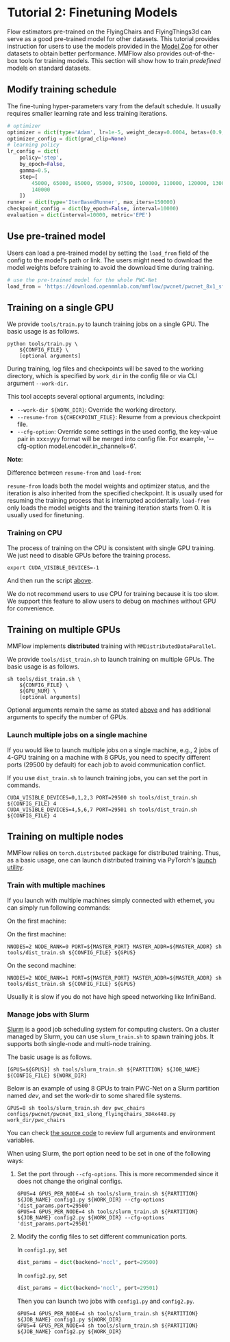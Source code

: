 # Tutorial 2: Finetuning Models

Flow estimators pre-trained on the FlyingChairs and FlyingThings3d can serve as a good pre-trained model for other datasets.
This tutorial provides instruction for users to use the models provided in the [Model Zoo](../model_zoo.md) for other datasets to obtain better performance.
MMFlow also provides out-of-the-box tools for training models.
This section will show how to train _predefined_ models on standard datasets.

## Modify training schedule

The fine-tuning hyper-parameters vary from the default schedule. It usually requires smaller learning rate and less training iterations.

```python
# optimizer
optimizer = dict(type='Adam', lr=1e-5, weight_decay=0.0004, betas=(0.9, 0.999))
optimizer_config = dict(grad_clip=None)
# learning policy
lr_config = dict(
    policy='step',
    by_epoch=False,
    gamma=0.5,
    step=[
        45000, 65000, 85000, 95000, 97500, 100000, 110000, 120000, 130000,
        140000
    ])
runner = dict(type='IterBasedRunner', max_iters=150000)
checkpoint_config = dict(by_epoch=False, interval=10000)
evaluation = dict(interval=10000, metric='EPE')
```

## Use pre-trained model

Users can load a pre-trained model by setting the `load_from` field of the config to the model's path or link.
The users might need to download the model weights before training to avoid the download time during training.

```python
# use the pre-trained model for the whole PWC-Net
load_from = 'https://download.openmmlab.com/mmflow/pwcnet/pwcnet_8x1_sfine_flyingthings3d_subset_384x768.pth'  # model path can be found in model zoo
```

## Training on a single GPU

We provide `tools/train.py` to launch training jobs on a single GPU.
The basic usage is as follows.

```shell
python tools/train.py \
    ${CONFIG_FILE} \
    [optional arguments]
```

During training, log files and checkpoints will be saved to the working directory, which is specified by `work_dir` in the config file or via CLI argument `--work-dir`.

This tool accepts several optional arguments, including:

- `--work-dir ${WORK_DIR}`: Override the working directory.
- `--resume-from ${CHECKPOINT_FILE}`: Resume from a previous checkpoint file.
- `--cfg-option`: Override some settings in the used config, the key-value pair in xxx=yyy format will be merged into config file.
  For example, '--cfg-option model.encoder.in_channels=6'.

**Note**:

Difference between `resume-from` and `load-from`:

`resume-from` loads both the model weights and optimizer status, and the iteration is also inherited from the specified checkpoint.
It is usually used for resuming the training process that is interrupted accidentally.
`load-from` only loads the model weights and the training iteration starts from 0. It is usually used for finetuning.

### Training on CPU

The process of training on the CPU is consistent with single GPU training. We just need to disable GPUs before the training process.

```shell
export CUDA_VISIBLE_DEVICES=-1
```

And then run the script [above](#training-on-a-single-GPU).

We do not recommend users to use CPU for training because it is too slow. We support this feature to allow users to debug on machines without GPU for convenience.

## Training on multiple GPUs

MMFlow implements **distributed** training with `MMDistributedDataParallel`.

We provide `tools/dist_train.sh` to launch training on multiple GPUs.
The basic usage is as follows.

```shell
sh tools/dist_train.sh \
    ${CONFIG_FILE} \
    ${GPU_NUM} \
    [optional arguments]
```

Optional arguments remain the same as stated [above](#training-on-a-single-gpu)
and has additional arguments to specify the number of GPUs.

### Launch multiple jobs on a single machine

If you would like to launch multiple jobs on a single machine, e.g., 2 jobs of 4-GPU training on a machine with 8 GPUs,
you need to specify different ports (29500 by default) for each job to avoid communication conflict.

If you use `dist_train.sh` to launch training jobs, you can set the port in commands.

```shell
CUDA_VISIBLE_DEVICES=0,1,2,3 PORT=29500 sh tools/dist_train.sh ${CONFIG_FILE} 4
CUDA_VISIBLE_DEVICES=4,5,6,7 PORT=29501 sh tools/dist_train.sh ${CONFIG_FILE} 4
```

## Training on multiple nodes

MMFlow relies on `torch.distributed` package for distributed training.
Thus, as a basic usage, one can launch distributed training via PyTorch's [launch utility](https://pytorch.org/docs/stable/distributed.html#launch-utility).

### Train with multiple machines

If you launch with multiple machines simply connected with ethernet, you can simply run following commands:

On the first machine:

On the first machine:

```shell
NNODES=2 NODE_RANK=0 PORT=${MASTER_PORT} MASTER_ADDR=${MASTER_ADDR} sh tools/dist_train.sh ${CONFIG_FILE} ${GPUS}
```

On the second machine:

```shell
NNODES=2 NODE_RANK=1 PORT=${MASTER_PORT} MASTER_ADDR=${MASTER_ADDR} sh tools/dist_train.sh ${CONFIG_FILE} ${GPUS}
```

Usually it is slow if you do not have high speed networking like InfiniBand.

### Manage jobs with Slurm

[Slurm](https://slurm.schedmd.com/) is a good job scheduling system for computing clusters.
On a cluster managed by Slurm, you can use `slurm_train.sh` to spawn training jobs. It supports both single-node and multi-node training.

The basic usage is as follows.

```shell
[GPUS=${GPUS}] sh tools/slurm_train.sh ${PARTITION} ${JOB_NAME} ${CONFIG_FILE} ${WORK_DIR}
```

Below is an example of using 8 GPUs to train PWC-Net on a Slurm partition named _dev_, and set the work-dir to some shared file systems.

```shell
GPUS=8 sh tools/slurm_train.sh dev pwc_chairs configs/pwcnet/pwcnet_8x1_slong_flyingchairs_384x448.py work_dir/pwc_chairs
```

You can check [the source code](../../tools/dist_train.sh) to review full arguments and environment variables.

When using Slurm, the port option need to be set in one of the following ways:

1. Set the port through `--cfg-options`. This is more recommended since it does not change the original configs.

   ```shell
   GPUS=4 GPUS_PER_NODE=4 sh tools/slurm_train.sh ${PARTITION} ${JOB_NAME} config1.py ${WORK_DIR} --cfg-options 'dist_params.port=29500'
   GPUS=4 GPUS_PER_NODE=4 sh tools/slurm_train.sh ${PARTITION} ${JOB_NAME} config2.py ${WORK_DIR} --cfg-options 'dist_params.port=29501'
   ```

2. Modify the config files to set different communication ports.

   In `config1.py`, set

   ```python
   dist_params = dict(backend='nccl', port=29500)
   ```

   In `config2.py`, set

   ```python
   dist_params = dict(backend='nccl', port=29501)
   ```

   Then you can launch two jobs with `config1.py` and `config2.py`.

   ```shell
   GPUS=4 GPUS_PER_NODE=4 sh tools/slurm_train.sh ${PARTITION} ${JOB_NAME} config1.py ${WORK_DIR}
   GPUS=4 GPUS_PER_NODE=4 sh tools/slurm_train.sh ${PARTITION} ${JOB_NAME} config2.py ${WORK_DIR}
   ```
